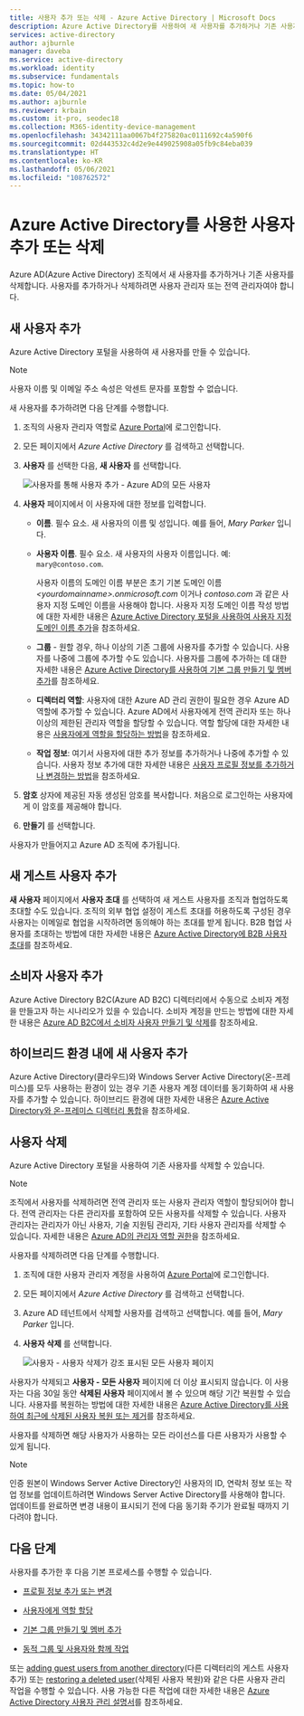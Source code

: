 ```yaml
---
title: 사용자 추가 또는 삭제 - Azure Active Directory | Microsoft Docs
description: Azure Active Directory를 사용하여 새 사용자를 추가하거나 기존 사용자를 삭제하는 방법에 대한 지침입니다.
services: active-directory
author: ajburnle
manager: daveba
ms.service: active-directory
ms.workload: identity
ms.subservice: fundamentals
ms.topic: how-to
ms.date: 05/04/2021
ms.author: ajburnle
ms.reviewer: krbain
ms.custom: it-pro, seodec18
ms.collection: M365-identity-device-management
ms.openlocfilehash: 34342111aa0067b4f275820ac0111692c4a590f6
ms.sourcegitcommit: 02d443532c4d2e9e449025908a05fb9c84eba039
ms.translationtype: HT
ms.contentlocale: ko-KR
ms.lasthandoff: 05/06/2021
ms.locfileid: "108762572"
---
```

# <a name="add-or-delete-users-using-azure-active-directory"></a>Azure Active Directory를 사용한 사용자 추가 또는 삭제

Azure AD(Azure Active Directory) 조직에서 새 사용자를 추가하거나 기존 사용자를 삭제합니다. 사용자를 추가하거나 삭제하려면 사용자 관리자 또는 전역 관리자여야 합니다.

## <a name="add-a-new-user"></a>새 사용자 추가

Azure Active Directory 포털을 사용하여 새 사용자를 만들 수 있습니다.

>[!Note]
>사용자 이름 및 이메일 주소 속성은 악센트 문자를 포함할 수 없습니다.

새 사용자를 추가하려면 다음 단계를 수행합니다.

1. 조직의 사용자 관리자 역할로 [Azure Portal](https://portal.azure.com/)에 로그인합니다.

1. 모든 페이지에서 *Azure Active Directory* 를 검색하고 선택합니다.

1. **사용자** 를 선택한 다음, **새 사용자** 를 선택합니다.

    ![사용자를 통해 사용자 추가 - Azure AD의 모든 사용자](media/add-users-azure-active-directory/add-user-in-users-all-users.png)

1. **사용자**  페이지에서 이 사용자에 대한 정보를 입력합니다.

   - **이름**. 필수 요소. 새 사용자의 이름 및 성입니다. 예를 들어, *Mary Parker* 입니다.

   - **사용자 이름**. 필수 요소. 새 사용자의 사용자 이름입니다. 예: `mary@contoso.com`.

     사용자 이름의 도메인 이름 부분은 초기 기본 도메인 이름 *\<yourdomainname>.onmicrosoft.com* 이거나 *contoso.com* 과 같은 사용자 지정 도메인 이름을 사용해야 합니다. 사용자 지정 도메인 이름 작성 방법에 대한 자세한 내용은 [Azure Active Directory 포털을 사용하여 사용자 지정 도메인 이름 추가](add-custom-domain.md)을 참조하세요.

   - **그룹** - 원할 경우, 하나 이상의 기존 그룹에 사용자를 추가할 수 있습니다. 사용자를 나중에 그룹에 추가할 수도 있습니다. 사용자를 그룹에 추가하는 데 대한 자세한 내용은 [Azure Active Directory를 사용하여 기본 그룹 만들기 및 멤버 추가](active-directory-groups-create-azure-portal.md)를 참조하세요.

   - **디렉터리 역할**: 사용자에 대한 Azure AD 관리 권한이 필요한 경우 Azure AD 역할에 추가할 수 있습니다. Azure AD에서 사용자에게 전역 관리자 또는 하나 이상의 제한된 관리자 역할을 할당할 수 있습니다. 역할 할당에 대한 자세한 내용은 [사용자에게 역할을 할당하는 방법](active-directory-users-assign-role-azure-portal.md)을 참조하세요.

   - **작업 정보**: 여기서 사용자에 대한 추가 정보를 추가하거나 나중에 추가할 수 있습니다. 사용자 정보 추가에 대한 자세한 내용은 [사용자 프로필 정보를 추가하거나 변경하는 방법](active-directory-users-profile-azure-portal.md)을 참조하세요.

1. **암호** 상자에 제공된 자동 생성된 암호를 복사합니다. 처음으로 로그인하는 사용자에게 이 암호를 제공해야 합니다.

1. **만들기** 를 선택합니다.

사용자가 만들어지고 Azure AD 조직에 추가됩니다.

## <a name="add-a-new-guest-user"></a>새 게스트 사용자 추가

**새 사용자** 페이지에서 **사용자 초대** 를 선택하여 새 게스트 사용자를 조직과 협업하도록 초대할 수도 있습니다. 조직의 외부 협업 설정이 게스트 초대를 허용하도록 구성된 경우 사용자는 이메일로 협업을 시작하려면 동의해야 하는 초대를 받게 됩니다. B2B 협업 사용자를 초대하는 방법에 대한 자세한 내용은 [Azure Active Directory에 B2B 사용자 초대](../external-identities/add-users-administrator.md)를 참조하세요.

## <a name="add-a-consumer-user"></a>소비자 사용자 추가

Azure Active Directory B2C(Azure AD B2C) 디렉터리에서 수동으로 소비자 계정을 만들고자 하는 시나리오가 있을 수 있습니다. 소비자 계정을 만드는 방법에 대한 자세한 내용은 [Azure AD B2C에서 소비자 사용자 만들기 및 삭제](../../active-directory-b2c/manage-users-portal.md)를 참조하세요.

## <a name="add-a-new-user-within-a-hybrid-environment"></a>하이브리드 환경 내에 새 사용자 추가

Azure Active Directory(클라우드)와 Windows Server Active Directory(온-프레미스)를 모두 사용하는 환경이 있는 경우 기존 사용자 계정 데이터를 동기화하여 새 사용자를 추가할 수 있습니다. 하이브리드 환경에 대한 자세한 내용은 [Azure Active Directory와 온-프레미스 디렉터리 통합](../hybrid/whatis-hybrid-identity.md)을 참조하세요.

## <a name="delete-a-user"></a>사용자 삭제

Azure Active Directory 포털을 사용하여 기존 사용자를 삭제할 수 있습니다.

>[!Note]
>조직에서 사용자를 삭제하려면 전역 관리자 또는 사용자 관리자 역할이 할당되어야 합니다. 전역 관리자는 다른 관리자를 포함하여 모든 사용자를 삭제할 수 있습니다. 사용자 관리자는 관리자가 아닌 사용자, 기술 지원팀 관리자, 기타 사용자 관리자를 삭제할 수 있습니다. 자세한 내용은 [Azure AD의 관리자 역할 권한](../roles/permissions-reference.md)을 참조하세요.

사용자를 삭제하려면 다음 단계를 수행합니다.

1. 조직에 대한 사용자 관리자 계정을 사용하여 [Azure Portal](https://portal.azure.com/)에 로그인합니다.

1. 모든 페이지에서 *Azure Active Directory* 를 검색하고 선택합니다.

1. Azure AD 테넌트에서 삭제할 사용자를 검색하고 선택합니다. 예를 들어, _Mary Parker_ 입니다.

1. **사용자 삭제** 를 선택합니다.

    ![사용자 - 사용자 삭제가 강조 표시된 모든 사용자 페이지](media/add-users-azure-active-directory/delete-user-all-users-blade.png)

사용자가 삭제되고 **사용자 - 모든 사용자** 페이지에 더 이상 표시되지 않습니다. 이 사용자는 다음 30일 동안 **삭제된 사용자** 페이지에서 볼 수 있으며 해당 기간 복원할 수 있습니다. 사용자를 복원하는 방법에 대한 자세한 내용은 [Azure Active Directory를 사용하여 최근에 삭제된 사용자 복원 또는 제거](active-directory-users-restore.md)를 참조하세요.

사용자를 삭제하면 해당 사용자가 사용하는 모든 라이선스를 다른 사용자가 사용할 수 있게 됩니다.

>[!Note]
>인증 원본이 Windows Server Active Directory인 사용자의 ID, 연락처 정보 또는 작업 정보를 업데이트하려면 Windows Server Active Directory를 사용해야 합니다. 업데이트를 완료하면 변경 내용이 표시되기 전에 다음 동기화 주기가 완료될 때까지 기다려야 합니다.

## <a name="next-steps"></a>다음 단계

사용자를 추가한 후 다음 기본 프로세스를 수행할 수 있습니다.

- [프로필 정보 추가 또는 변경](active-directory-users-profile-azure-portal.md)

- [사용자에게 역할 할당](active-directory-users-assign-role-azure-portal.md)

- [기본 그룹 만들기 및 멤버 추가](active-directory-groups-create-azure-portal.md)

- [동적 그룹 및 사용자와 함께 작업](../enterprise-users/groups-create-rule.md)

또는 [adding guest users from another directory](../external-identities/what-is-b2b.md)(다른 디렉터리의 게스트 사용자 추가) 또는 [restoring a deleted user](active-directory-users-restore.md)(삭제된 사용자 복원)와 같은 다른 사용자 관리 작업을 수행할 수 있습니다. 사용 가능한 다른 작업에 대한 자세한 내용은 [Azure Active Directory 사용자 관리 설명서](../enterprise-users/index.yml)를 참조하세요.